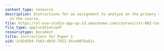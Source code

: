 ```yaml
---
content_type: resource
description: Instructions for an assignment to analyze on the primary sources covered
  in the course.
file: https://ol-ocw-studio-app-qa.s3.amazonaws.com/courses/sts-002-toward-the-scientific-revolution-fall-2003/1c024504fe63d829782256ce807bab1c_assignments.pdf
file_type: application/pdf
resourcetype: Document
title: Instructions for Paper 1
uid: 1c024504-fe63-d829-7822-56ce807bab1c
---
```

